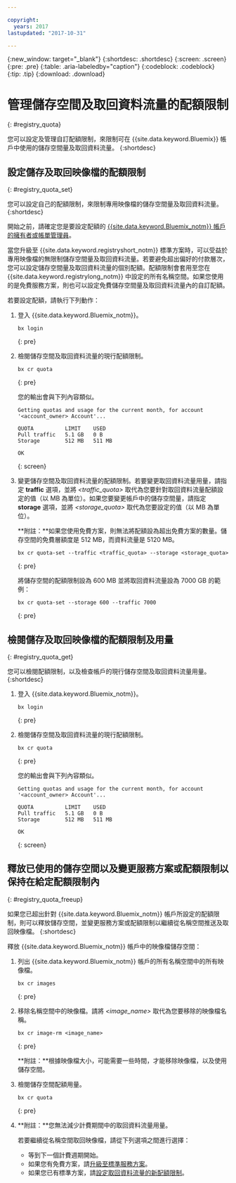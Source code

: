 ```yaml
---

copyright:
  years: 2017
lastupdated: "2017-10-31"

---
```


{:new_window: target="_blank"}
{:shortdesc: .shortdesc}
{:screen: .screen}
{:pre: .pre}
{:table: .aria-labeledby="caption"}
{:codeblock: .codeblock}
{:tip: .tip}
{:download: .download}


# 管理儲存空間及取回資料流量的配額限制
{: #registry_quota}

您可以設定及管理自訂配額限制，來限制可在 {{site.data.keyword.Bluemix}} 帳戶中使用的儲存空間量及取回資料流量。
{:shortdesc}


## 設定儲存及取回映像檔的配額限制
{: #registry_quota_set}

您可以設定自己的配額限制，來限制專用映像檔的儲存空間量及取回資料流量。
{:shortdesc}

開始之前，請確定您是要設定配額的 [{{site.data.keyword.Bluemix_notm}} 帳戶的擁有者或帳單管理員](../../iam/users_roles.html#userroles)。

當您升級至 {{site.data.keyword.registryshort_notm}} 標準方案時，可以受益於專用映像檔的無限制儲存空間量及取回資料流量。若要避免超出偏好的付款層次，您可以設定儲存空間量及取回資料流量的個別配額。配額限制會套用至您在 {{site.data.keyword.registrylong_notm}} 中設定的所有名稱空間。如果您使用的是免費服務方案，則也可以設定免費儲存空間量及取回資料流量內的自訂配額。

若要設定配額，請執行下列動作：

1.  登入 {{site.data.keyword.Bluemix_notm}}。

    ```
    bx login
    ```
    {: pre}

2.  檢閱儲存空間及取回資料流量的現行配額限制。

    ```
    bx cr quota
    ```
    {: pre}

    您的輸出會與下列內容類似。

    ```
    Getting quotas and usage for the current month, for account '<account_owner> Account'...

    QUOTA          LIMIT    USED   
    Pull traffic   5.1 GB   0 B   
    Storage        512 MB   511 MB   

    OK
    ```
    {: screen}

3.  變更儲存空間及取回資料流量的配額限制。若要變更取回資料流量用量，請指定 **traffic** 選項，並將 _&lt;traffic_quota&gt;_ 取代為您要針對取回資料流量配額設定的值（以 MB 為單位）。如果您要變更帳戶中的儲存空間量，請指定 **storage** 選項，並將 _&lt;storage_quota&gt;_ 取代為您要設定的值（以 MB 為單位）。

    **附註：**如果您使用免費方案，則無法將配額設為超出免費方案的數量。儲存空間的免費層額度是 512 MB，而資料流量是 5120 MB。

    ```
    bx cr quota-set --traffic <traffic_quota> --storage <storage_quota>
    ```
    {: pre}

    將儲存空間的配額限制設為 600 MB 並將取回資料流量設為 7000 GB 的範例：

    ```
    bx cr quota-set --storage 600 --traffic 7000
    ```
    {: pre}


## 檢閱儲存及取回映像檔的配額限制及用量
{: #registry_quota_get}

您可以檢閱配額限制，以及檢查帳戶的現行儲存空間及取回資料流量用量。
{:shortdesc}

1.  登入 {{site.data.keyword.Bluemix_notm}}。

    ```
    bx login
    ```
    {: pre}

2.  檢閱儲存空間及取回資料流量的現行配額限制。

    ```
    bx cr quota
    ```
    {: pre}

    您的輸出會與下列內容類似。

    ```
    Getting quotas and usage for the current month, for account '<account_owner> Account'...

    QUOTA          LIMIT    USED   
    Pull traffic   5.1 GB   0 B   
    Storage        512 MB   511 MB   

    OK
    ```
    {: screen}


## 釋放已使用的儲存空間以及變更服務方案或配額限制以保持在給定配額限制內
{: #registry_quota_freeup}

如果您已超出針對 {{site.data.keyword.Bluemix_notm}} 帳戶所設定的配額限制，則可以釋放儲存空間，並變更服務方案或配額限制以繼續從名稱空間推送及取回映像檔。
{:shortdesc}

釋放 {{site.data.keyword.Bluemix_notm}} 帳戶中的映像檔儲存空間：

1.  列出 {{site.data.keyword.Bluemix_notm}} 帳戶的所有名稱空間中的所有映像檔。

    ```
    bx cr images
    ```
    {: pre}

2.  移除名稱空間中的映像檔。請將 _&lt;image_name&gt;_ 取代為您要移除的映像檔名稱。

    ```
    bx cr image-rm <image_name>
    ```
    {: pre}

    **附註：**根據映像檔大小，可能需要一些時間，才能移除映像檔，以及使用儲存空間。

3.  檢閱儲存空間配額用量。

    ```
    bx cr quota
    ```
    {: pre}

4. **附註：**您無法減少計費期間中的取回資料流量用量。

    若要繼續從名稱空間取回映像檔，請從下列選項之間進行選擇：

    -   等到下一個計費週期開始。
    -   如果您有免費方案，請[升級至標準服務方案](registry_overview.html#registry_plan_upgrade)。
    -   如果您已有標準方案，請[設定取回資料流量的新配額限制](#registry_quota_set)。
